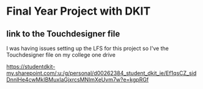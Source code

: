 # Final Year Project with DKIT

## link to the Touchdesigner file 
I was having issues setting up the LFS for this project so I've the Touchdesigner file on my college one drive 

https://studentdkit-my.sharepoint.com/:u:/g/personal/d00262384_student_dkit_ie/Ef1qsCZ_sidDnnlHe4cwMkIBMuxIaGjxrcsMNlmXeUvm7w?e=kgpRGf
